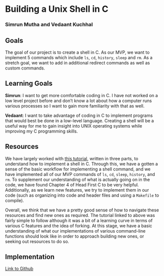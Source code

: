 # Building a Unix Shell in C
### Simrun Mutha and Vedaant Kuchhal
## Goals
The goal of our project is to create a shell in C. As our MVP, we want to implement 5 commands which include `ls`, `cd`, `history`, `sleep` and `rm`.  As a stretch goal, we want to add in additional redirect commands as well as custom commands.

## Learning Goals
**Simrun**: I want to get more comfortable coding in C. I have not worked on a low level project before and don’t know a lot about how a computer runs various processes so I want to gain more familiarity with that as well.

**Vedaant**: I want to take advantage of coding in C to implement programs that would best be done in a low-level language. Creating a shell will be a useful way for me to gain insight into UNIX operating systems while improving my C programming skills.

## Resources
We have largely worked with [this tutorial](https://indradhanush.github.io/blog/writing-a-unix-shell-part-1/), written in three parts, to understand how to implement a shell in C. Through this, we have a gotten a sense of the basic workflow for implementing a shell command, and we have implemented all of our MVP commands of `ls`, `cd`, `sleep`, `history`, and `rm`. To supplement our understanding of what is actually going on in the code, we have found Chapter 4 of Head First C to be very helpful. Additionally, as we learn new features, we try to implement them in our code (such as organizing into code and header files and using a `Makefile` to compile).

Overall, we think that we have a pretty good sense of how to navigate these resources and find new ones as required. The tutorial linked to above was fairly simple to follow although it was a bit of a learning curve in terms of various C features and the idea of forking. At this stage, we have a basic understanding of what our implementations of various command-line functions should look like in order to approach building new ones, or seeking out resources to do so.

## Implementation



[Link to Github](https://github.com/olincollege/SoftSysShell) 
